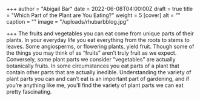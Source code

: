 +++
author = "Abigail Bar"
date = 2022-06-08T04:00:00Z
draft = true
title = "Which Part of the Plant are You Eating?"
weight = 5
[cover]
alt = ""
caption = ""
image = "/uploads/rhubarbblog.jpg"

+++
The fruits and vegetables you can eat come from unique parts of their plants. In your everyday life you eat everything from the roots to stems to leaves. Some angiosperms, or flowering plants, yield fruit. Though some of the things you may think of as “fruits” aren’t truly fruit as we expect. Conversely, some plant parts we consider “vegetables” are actually botanically fruits. In some circumstances you eat parts of a plant that contain other parts that are actually inedible. Understanding the variety of plant parts you can and can’t eat is an important part of gardening, and if you’re anything like me, you’ll find the variety of plant parts we can eat pretty fascinating.